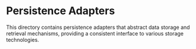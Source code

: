 # Persistence Adapters

This directory contains persistence adapters that abstract data storage and retrieval mechanisms, providing a consistent interface to various storage technologies.
